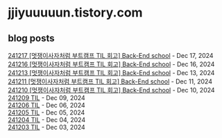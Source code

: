 # jjiyuuuuun.tistory.com
## blog posts
[241217 [멋쟁이사자처럼 부트캠프 TIL 회고] Back-End school](https://jjiyuuuuun.tistory.com/31) - Dec 17, 2024<br>
[241216 [멋쟁이사자처럼 부트캠프 TIL 회고] Back-End school](https://jjiyuuuuun.tistory.com/30) - Dec 16, 2024<br>
[241213 [멋쟁이사자처럼 부트캠프 TIL 회고] Back-End school](https://jjiyuuuuun.tistory.com/29) - Dec 13, 2024<br>
[241211 [멋쟁이사자처럼 부트캠프 TIL 회고] Back-End school](https://jjiyuuuuun.tistory.com/28) - Dec 11, 2024<br>
[241210  [멋쟁이사자처럼 부트캠프 TIL 회고] Back-End school](https://jjiyuuuuun.tistory.com/27) - Dec 10, 2024<br>
[241209 TIL](https://jjiyuuuuun.tistory.com/26) - Dec 09, 2024<br>
[241206 TIL](https://jjiyuuuuun.tistory.com/25) - Dec 06, 2024<br>
[241205 TIL](https://jjiyuuuuun.tistory.com/24) - Dec 05, 2024<br>
[241204 TIL](https://jjiyuuuuun.tistory.com/23) - Dec 04, 2024<br>
[241203 TIL](https://jjiyuuuuun.tistory.com/22) - Dec 03, 2024<br>
